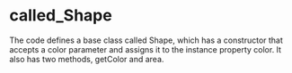 # called_Shape
The code defines a base class called Shape, which has a constructor that accepts a color parameter and assigns it to the instance property color. It also has two methods, getColor and area.
